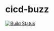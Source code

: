 # cicd-buzz
[![Build Status](https://travis-ci.com/stv2509/cicd-buzz.svg?branch=master)](https://travis-ci.com/stv2509/cicd-buzz)
